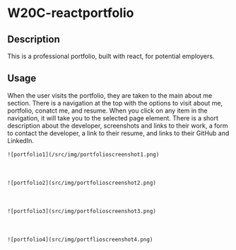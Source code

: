 # W20C-reactportfolio

## Description

This is a professional portfolio, built with react, for potential employers.


## Usage

When the user visits the portfolio, they are taken to the main about me section. There is a navigation at the top with the options to visit about me, portfolio, conatct me, and resume. When you click on any item in the navigation, it will take you to the selected page element. There is a short description about the developer, screenshots and links to their work, a form to contact the developer, a link to their resume, and links to their GitHub and LinkedIn.



    ![portfolio1](/src/img/portfolioscreenshot1.png)
    


    ![portfolio2](src/img/portfolioscreenshot2.png)
    

    
    ![portfolio3](src/img/portfolioscreenshot3.png)
  
    
    
    ![portfolio4](src/img/portflioscreenshot4.png)
    
